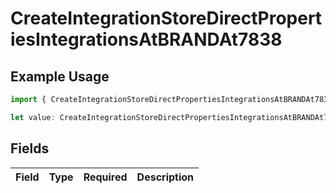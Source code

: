 # CreateIntegrationStoreDirectPropertiesIntegrationsAtBRANDAt7838

## Example Usage

```typescript
import { CreateIntegrationStoreDirectPropertiesIntegrationsAtBRANDAt7838 } from "@vercel/sdk/models/createintegrationstoredirectop.js";

let value: CreateIntegrationStoreDirectPropertiesIntegrationsAtBRANDAt7838 = {};
```

## Fields

| Field       | Type        | Required    | Description |
| ----------- | ----------- | ----------- | ----------- |